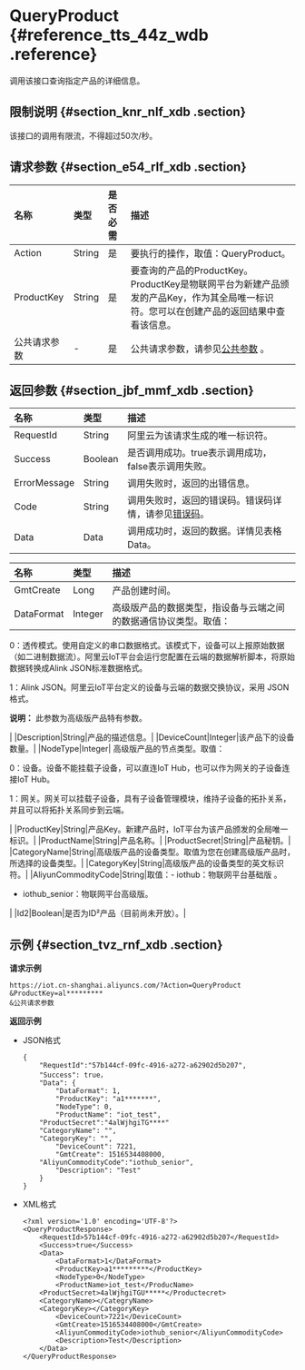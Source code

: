 # QueryProduct {#reference_tts_44z_wdb .reference}

调用该接口查询指定产品的详细信息。

## 限制说明 {#section_knr_nlf_xdb .section}

该接口的调用有限流，不得超过50次/秒。

## 请求参数 {#section_e54_rlf_xdb .section}

|名称|类型|是否必需|描述|
|:-|:-|:---|:-|
|Action|String|是|要执行的操作，取值：QueryProduct。|
|ProductKey|String|是|要查询的产品的ProductKey。ProductKey是物联网平台为新建产品颁发的产品Key，作为其全局唯一标识符。您可以在创建产品的返回结果中查看该信息。|
|公共请求参数|-|是|公共请求参数，请参见[公共参数](intl.zh-CN/云端开发指南/云端API参考/公共参数.md#) 。|

## 返回参数 {#section_jbf_mmf_xdb .section}

|名称|类型|描述|
|:-|:-|:-|
|RequestId|String|阿里云为该请求生成的唯一标识符。|
|Success|Boolean|是否调用成功。true表示调用成功，false表示调用失败。|
|ErrorMessage|String|调用失败时，返回的出错信息。|
|Code|String|调用失败时，返回的错误码。错误码详情，请参见[错误码](intl.zh-CN/云端开发指南/云端API参考/错误码.md#)。|
|Data|Data|调用成功时，返回的数据。详情见表格Data。|

|名称|类型|描述|
|:-|:-|:-|
|GmtCreate|Long|产品创建时间。|
|DataFormat|Integer| 高级版产品的数据类型，指设备与云端之间的数据通信协议类型。取值：

 0：透传模式。使用自定义的串口数据格式。该模式下，设备可以上报原始数据（如二进制数据流）。阿里云IoT平台会运行您配置在云端的数据解析脚本，将原始数据转换成Alink JSON标准数据格式。

 1：Alink JSON。阿里云IoT平台定义的设备与云端的数据交换协议，采用 JSON 格式。

 **说明：** 此参数为高级版产品特有参数。

 |
|Description|String|产品的描述信息。|
|DeviceCount|Integer|该产品下的设备数量。|
|NodeType|Integer| 高级版产品的节点类型。取值：

 0：设备。设备不能挂载子设备，可以直连IoT Hub，也可以作为网关的子设备连接IoT Hub。

 1：网关。网关可以挂载子设备，具有子设备管理模块，维持子设备的拓扑关系，并且可以将拓扑关系同步到云端。

 |
|ProductKey|String|产品Key。新建产品时，IoT平台为该产品颁发的全局唯一标识。|
|ProductName|String|产品名称。|
|ProductSecret|String|产品秘钥。|
|CategoryName|String|高级版产品的设备类型。取值为您在创建高级版产品时，所选择的设备类型。|
|CategoryKey|String|高级版产品的设备类型的英文标识符。|
|AliyunCommodityCode|String|取值：-   iothub：物联网平台基础版 。
-   iothub\_senior：物联网平台高级版。

|
|Id2|Boolean|是否为ID²产品（目前尚未开放）。|

## 示例 {#section_tvz_rnf_xdb .section}

**请求示例**

```
https://iot.cn-shanghai.aliyuncs.com/?Action=QueryProduct
&ProductKey=al*********
&公共请求参数
```

**返回示例**

-   JSON格式

    ```
    {
        "RequestId":"57b144cf-09fc-4916-a272-a62902d5b207",
        "Success": true，
        "Data": {
            "DataFormat": 1,
            "ProductKey": "a1*******",
            "NodeType": 0,
            "ProductName": "iot_test",
    	"ProductSecret":"4alWjhgiTG****"
    	"CategoryName": "",
    	"CategoryKey": "",
            "DeviceCount": 7221,
            "GmtCreate": 1516534408000,
    	"AliyunCommodityCode":"iothub_senior",
            "Description": "Test"
        }
    }
    ```

-   XML格式

    ```
    <?xml version='1.0' encoding='UTF-8'?>
    <QueryProductResponse>
        <RequestId>57b144cf-09fc-4916-a272-a62902d5b207</RequestId>
        <Success>true</Success>
        <Data>
            <DataFormat>1</DataFormat>
            <ProductKey>a1*********</ProductKey>
            <NodeType>0</NodeType>
            <ProductName>iot_test</ProducName>
    	<ProductSecret>4alWjhgiTGU*****</Productecret>
    	<CategoryName></CategryName>
    	<CategoryKey></CategoryKey>
            <DeviceCount>7221</DeviceCount>
            <GmtCreate>1516534408000</GmtCreate>
            <AliyunCommodityCode>iothub_senior</AliyunCommodityCode>
            <Description>Test</Description>
        </Data>
    </QueryProductResponse>
    ```



